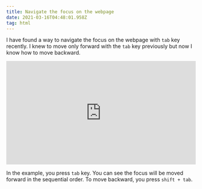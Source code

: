 ```yaml
---
title: Navigate the focus on the webpage
date: 2021-03-16T04:48:01.958Z
tag: html
---
```

I have found a way to navigate the focus on the webpage with `tab` key recently. I knew to move only forward with the `tab` key previously but now I know how to move backward.

<iframe height="276" style="width: 100%;" scrolling="no" title="dypxgrp" src="https://codepen.io/phongduong/embed/preview/dypxgrp?height=276&theme-id=dark&default-tab=html,result" frameborder="no" loading="lazy" allowtransparency="true" allowfullscreen="true">
  See the Pen <a href='https://codepen.io/phongduong/pen/dypxgrp'>dypxgrp</a> by Phong Duong
  (<a href='https://codepen.io/phongduong'>@phongduong</a>) on <a href='https://codepen.io'>CodePen</a>.
</iframe>

In the example, you press `tab` key. You can see the focus will be moved forward in the sequential order. To move backward, you press `shift + tab`.